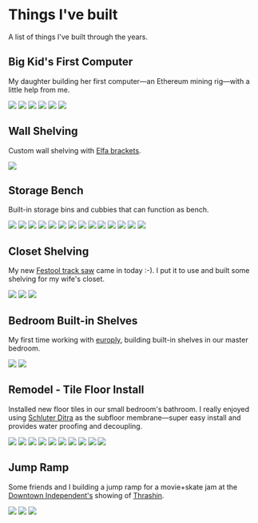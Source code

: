 # Things I've built

A list of things I've built through the years.

## Big Kid's First Computer

My daughter building her first computer&mdash;an Ethereum mining rig&mdash;with a little help from me.

<section class="cf flex flex-wrap">
  <img src="/static/images/mining1.jpg" class="w-20 pb2 mr2">
  <img src="/static/images/mining2.jpg" class="w-20 pb2 mr2">
  <img src="/static/images/mining3.jpg" class="w-20 pb2 mr2">
  <img src="/static/images/mining4.jpg" class="w-20 pb2 mr2">
  <img src="/static/images/mining5.jpg" class="w-20 pb2 mr2">
  <img src="/static/images/mining6.jpg" class="w-20 pb2 mr2">
</section>

## Wall Shelving

Custom wall shelving with [Elfa brackets](https://www.containerstore.com/s/elfa/components/platinum-elfa-ventilated-and-decor-wire-shelf-brackets/12d?productId=10006043).

<section class="cf flex flex-wrap">
  <img src="/static/images/wall-shelf.jpg" class="w-40 pb2 mr2">
</section>

## Storage Bench

Built-in storage bins and cubbies that can function as bench.

<section class="cf flex flex-wrap">
  <img src="/static/images/storagebench0.jpg" class="w-20 pb2 mr2">
  <img src="/static/images/storagebench1.jpg" class="w-20 pb2 mr2">
  <img src="/static/images/storagebench2.jpg" class="w-20 pb2 mr2">
  <img src="/static/images/storagebench3.jpg" class="w-20 pb2 mr2">
  <img src="/static/images/storagebench4.jpg" class="w-20 pb2 mr2">
  <img src="/static/images/storagebench5.jpg" class="w-20 pb2 mr2">
  <img src="/static/images/storagebench7.jpg" class="w-20 pb2 mr2">
  <img src="/static/images/storagebench8.jpg" class="w-20 pb2 mr2">
  <img src="/static/images/storagebench9.jpg" class="w-20 pb2 mr2">
  <img src="/static/images/storagebench10.jpg" class="w-20 pb2 mr2">
  <img src="/static/images/storagebench11.jpg" class="w-20 pb2 mr2">
  <img src="/static/images/storagebench12.jpg" class="w-20 pb2 mr2">
  <img src="/static/images/storagebench13.jpg" class="w-20 pb2 mr2">
  <img src="/static/images/storagebench14.jpg" class="w-20 pb2 mr2">
</section>

## Closet Shelving

My new [Festool track saw](https://www.festoolusa.com/products/sawing/track-saws/576011---ts-55-req-f-plus-us) came in today :-). I put it to use and built some shelving for my wife's closet.
<section class="cf flex flex-wrap">
  <img src="/static/images/masterclosetshelf1.jpg" class="w-30 pb2 mr2">
  <img src="/static/images/masterclosetshelf2.jpg" class="w-30 pb2 mr2">
  <img src="/static/images/masterclosetshelf3.jpg" class="w-30 pb2 mr2">
</section>

## Bedroom Built-in Shelves

My first time working with [europly](https://www.columbiaforestproducts.com/product/europly-plus/), building built-in shelves in our master bedroom.
<section class="cf flex flex-wrap">
  <!-- <img src="/static/images/mastershelf0.jpg" class="w-30 pb2 mr2">
  <img src="/static/images/mastershelf1.jpg" class="w-30 pb2 mr2">
  <img src="/static/images/mastershelf2.jpg" class="w-30 pb2 mr2">
  <img src="/static/images/mastershelf3.jpg" class="w-30 pb2 mr2">
  <img src="/static/images/mastershelf4.jpg" class="w-30 pb2 mr2">
  <img src="/static/images/mastershelf5.jpg" class="w-30 pb2 mr2"> -->
  <img src="/static/images/mastershelf6.jpg" class="w-30 pb2 mr2">
  <img src="/static/images/mastershelf7.jpg" class="w-30 pb2 mr2">
</section>

## Remodel - Tile Floor Install

Installed new floor tiles in our small bedroom's bathroom. I really enjoyed using [Schluter Ditra](https://www.schluter.com/schluter-us/en_US/Membranes/Uncoupling-DITRA/Schluter%C2%AE-DITRA-&-DITRA-XL/p/DITRA) as the subfloor membrane&mdash;super easy install and provides water proofing and decoupling.

<section class="cf flex flex-wrap">
  <img src="/static/images/bathroom2-0.jpg" class="w-30 pb2 mr2">
  <img src="/static/images/bathroom2-1.jpg" class="w-30 pb2 mr2">
  <img src="/static/images/bathroom2-2.jpg" class="w-30 pb2 mr2">
  <img src="/static/images/bathroom2-5.jpg" class="w-30 pb2 mr2">
  <img src="/static/images/bathroom2-6.jpg" class="w-30 pb2 mr2">
  <img src="/static/images/bathroom2-7.jpg" class="w-30 pb2 mr2">
  <img src="/static/images/bathroom2-8.jpg" class="w-30 pb2 mr2">
  <img src="/static/images/bathroom2-9.jpg" class="w-30 pb2 mr2">
  <img src="/static/images/bathroom2-10.jpg" class="w-30 pb2 mr2">
  <img src="/static/images/bathroom2-11.jpg" class="w-30 pb2 mr2">
</section>

## Jump Ramp
Some friends and I building a jump ramp for a movie+skate jam at the [Downtown Independent's](https://downtownindependent.com/about-our-theater/) showing of [Thrashin](https://www.imdb.com/title/tt0092085/).



<section class="cf flex flex-wrap">
  <img src="/static/images/ramp1.jpg" class="w-30 pb2 mr2">
  <img src="/static/images/ramp2.jpg" class="w-30 pb2 mr2">
  <img src="/static/images/ramp3.jpg" class="w-30 pb2">
</section>



